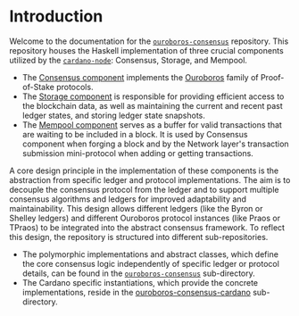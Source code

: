 # Introduction

Welcome to the documentation for the [`ouroboros-consensus`](https://github.com/IntersectMBO/ouroboros-consensus) repository.
This repository houses the Haskell implementation of three crucial components utilized by the [`cardano-node`](https://github.com/input-output-hk/cardano-node): Consensus, Storage, and Mempool.
- The [Consensus component](https://cardano-scaling.github.io/cardano-blueprint/consensus/index.html) implements the [Ouroboros](https://iohk.io/en/research/library/papers/ouroboros-a-provably-secure-proof-of-stake-blockchain-protocol/) family of Proof-of-Stake protocols.
- The [Storage component](https://cardano-scaling.github.io/cardano-blueprint/storage/index.html) is responsible for providing efficient access to the blockchain data, as well as maintaining the current and recent past ledger states, and storing ledger state snapshots.
- The [Mempool component](https://cardano-scaling.github.io/cardano-blueprint/mempool/index.html) serves as a buffer for valid transactions that are waiting to be included in a block. It is used by Consensus component when forging a block and by the Network layer's transaction submission mini-protocol when adding or getting transactions.

A core design principle in the implementation of these components is the abstraction from specific ledger and protocol implementations.
The aim is to decouple the consensus protocol from the ledger and to support multiple consensus algorithms and ledgers for improved adaptability and maintainability.
This design allows different ledgers (like the Byron or Shelley ledgers) and different Ouroboros protocol instances (like Praos or TPraos) to be integrated into the abstract consensus framework.
To reflect this design, the repository is structured into different sub-repositories.
- The polymorphic implementations and abstract classes, which define the core consensus logic independently of specific ledger or protocol details, can be found in the [`ouroboros-consensus`](https://github.com/IntersectMBO/ouroboros-consensus/tree/main/ouroboros-consensus) sub-directory.
- The Cardano specific instantiations, which provide the concrete implementations, reside in the [ouroboros-consensus-cardano](https://github.com/IntersectMBO/ouroboros-consensus/tree/main/ouroboros-consensus-cardano) sub-directory.
